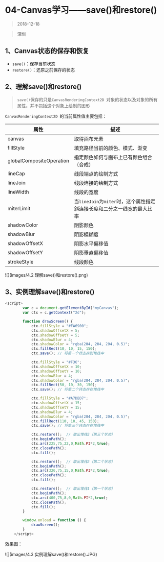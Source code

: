 #    04-Canvas学习——save()和restore()

> 2018-12-18

> 深圳

## 1、Canvas状态的保存和恢复

- `save()`：保存当前状态
- `restore()`：还原之前保存的状态

## 2、理解save()和restore()

> `save()`保存的只是`CanvasRenderingContext2D `对象的状态以及对象的所有属性，并不包括这个对象上绘制的图形

`CanvasRenderingContext2D `的当前属性值主要包括：

| 属性                     | 描述                                                         |
| ------------------------ | ------------------------------------------------------------ |
| canvas                   | 取得画布<canvas>元素                                         |
| fillStyle                | 填充路径当前的颜色、模式、渐变                               |
| globalCompositeOperation | 指定颜色如何与画布上已有颜色组合（合成）                     |
| lineCap                  | 线段端点的绘制方式                                           |
| lineJoin                 | 线段连接的绘制方式                                           |
| lineWidth                | 线段的宽度                                                   |
| miterLimit               | 当`lineJoin`为`miter`时，这个属性指定斜连接长度和二分之一线宽的最大比率 |
| shadowColor              | 阴影颜色                                                     |
| shadowBlur               | 阴影模糊度                                                   |
| shadowOffsetX            | 阴影水平偏移值                                               |
| shadowOffsetY            | 阴影垂直偏移值                                               |
| strokeStyle              | 线段颜色                                                     |

![](images/4.2 理解save()和restore().png)

## 3、实例理解save()和restore()

```js
<script>
        var c = document.getElementById("myCanvas");
        var ctx = c.getContext("2d");

        function drawScreen() {
            ctx.fillStyle = "#FA6900";
            ctx.shadowOffsetX = 5;
            ctx.shadowOffsetY = 5;
            ctx.shadowBlur = 4;
            ctx.shadowColor = "rgba(204, 204, 204, 0.5)";
            ctx.fillRect(10, 10, 15, 150);
            ctx.save(); // 将第一个状态存到堆栈中

            ctx.fillStyle = "#F36";
            ctx.shadowOffsetX = 10;
            ctx.shadowOffsetY = 10;
            ctx.shadowBlur = 4;
            ctx.shadowColor = "rgba(204, 204, 204, 0.5)";
            ctx.fillRect(50, 10, 30, 150);
            ctx.save(); // 将第二个转态存在堆栈中

            ctx.fillStyle = "#A7DBD7";
            ctx.shadowOffsetX = 15;
            ctx.shadowOffsetY = 15;
            ctx.shadowBlur = 4;
            ctx.shadowColor = "rgba(204, 204, 204, 0.5)";
            ctx.fillRect(110, 10, 45, 150);
            ctx.save(); // 将第三个转态存在堆栈中

            ctx.restore();  // 取出堆栈3（第三个状态）
            ctx.beginPath();
            ctx.arc(225,75,22,0,Math.PI*2,true);
            ctx.closePath();
            ctx.fill();

            ctx.restore();  // 取出堆栈2（第二个状态）
            ctx.beginPath();
            ctx.arc(320,75,15,0,Math.PI*2,true);
            ctx.closePath();
            ctx.fill();

            ctx.restore();  // 取出堆栈1（第一个状态）
            ctx.beginPath();
            ctx.arc(400,75,8,0,Math.PI*2,true);
            ctx.closePath();
            ctx.fill();
        }

        window.onload = function () {
            drawScreen();
        }
    </script>
```

效果图：

![](images/4.3 实例理解save()和restore().JPG)

